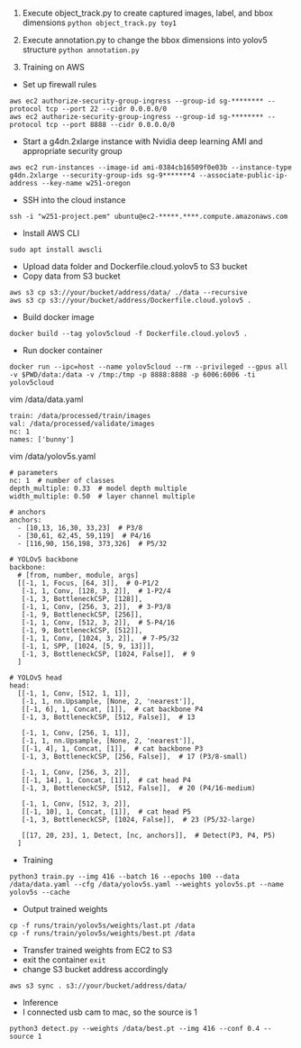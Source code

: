 1. Execute object_track.py to create captured images, label, and bbox dimensions 
```python object_track.py toy1```

2. Execute annotation.py to change the bbox dimensions into yolov5 structure
```python annotation.py```

3. Training on AWS

- Set up firewall rules
```
aws ec2 authorize-security-group-ingress --group-id sg-******** --protocol tcp --port 22 --cidr 0.0.0.0/0
aws ec2 authorize-security-group-ingress --group-id sg-******** --protocol tcp --port 8888 --cidr 0.0.0.0/0
```

- Start a g4dn.2xlarge instance with Nvidia deep learning AMI and appropriate security group
```
aws ec2 run-instances --image-id ami-0384cb16509f0e03b --instance-type g4dn.2xlarge --security-group-ids sg-9*******4 --associate-public-ip-address --key-name w251-oregon
```
- SSH into the cloud instance
```
ssh -i "w251-project.pem" ubuntu@ec2-*****.****.compute.amazonaws.com
```

- Install AWS CLI
```
sudo apt install awscli
```

- Upload data folder and Dockerfile.cloud.yolov5 to S3 bucket
- Copy data from S3 bucket
```
aws s3 cp s3://your/bucket/address/data/ ./data --recursive
aws s3 cp s3://your/bucket/address/Dockerfile.cloud.yolov5 .
```

- Build docker image
```
docker build --tag yolov5cloud -f Dockerfile.cloud.yolov5 .
```

- Run docker container
```
docker run --ipc=host --name yolov5cloud --rm --privileged --gpus all -v $PWD/data:/data -v /tmp:/tmp -p 8888:8888 -p 6006:6006 -ti yolov5cloud
```

vim /data/data.yaml
```
train: /data/processed/train/images
val: /data/processed/validate/images
nc: 1
names: ['bunny']
```
vim /data/yolov5s.yaml
```
# parameters
nc: 1  # number of classes
depth_multiple: 0.33  # model depth multiple
width_multiple: 0.50  # layer channel multiple

# anchors
anchors:
  - [10,13, 16,30, 33,23]  # P3/8
  - [30,61, 62,45, 59,119]  # P4/16
  - [116,90, 156,198, 373,326]  # P5/32

# YOLOv5 backbone
backbone:
  # [from, number, module, args]
  [[-1, 1, Focus, [64, 3]],  # 0-P1/2
   [-1, 1, Conv, [128, 3, 2]],  # 1-P2/4
   [-1, 3, BottleneckCSP, [128]],
   [-1, 1, Conv, [256, 3, 2]],  # 3-P3/8
   [-1, 9, BottleneckCSP, [256]],
   [-1, 1, Conv, [512, 3, 2]],  # 5-P4/16
   [-1, 9, BottleneckCSP, [512]],
   [-1, 1, Conv, [1024, 3, 2]],  # 7-P5/32
   [-1, 1, SPP, [1024, [5, 9, 13]]],
   [-1, 3, BottleneckCSP, [1024, False]],  # 9
  ]

# YOLOv5 head
head:
  [[-1, 1, Conv, [512, 1, 1]],
   [-1, 1, nn.Upsample, [None, 2, 'nearest']],
   [[-1, 6], 1, Concat, [1]],  # cat backbone P4
   [-1, 3, BottleneckCSP, [512, False]],  # 13

   [-1, 1, Conv, [256, 1, 1]],
   [-1, 1, nn.Upsample, [None, 2, 'nearest']],
   [[-1, 4], 1, Concat, [1]],  # cat backbone P3
   [-1, 3, BottleneckCSP, [256, False]],  # 17 (P3/8-small)

   [-1, 1, Conv, [256, 3, 2]],
   [[-1, 14], 1, Concat, [1]],  # cat head P4
   [-1, 3, BottleneckCSP, [512, False]],  # 20 (P4/16-medium)

   [-1, 1, Conv, [512, 3, 2]],
   [[-1, 10], 1, Concat, [1]],  # cat head P5
   [-1, 3, BottleneckCSP, [1024, False]],  # 23 (P5/32-large)

   [[17, 20, 23], 1, Detect, [nc, anchors]],  # Detect(P3, P4, P5)
  ]
```

- Training  
```
python3 train.py --img 416 --batch 16 --epochs 100 --data /data/data.yaml --cfg /data/yolov5s.yaml --weights yolov5s.pt --name yolov5s --cache
```

- Output trained weights
```
cp -f runs/train/yolov5s/weights/last.pt /data
cp -f runs/train/yolov5s/weights/best.pt /data
```

- Transfer trained weights from EC2 to S3
- exit the container `exit`
- change S3 bucket address accordingly
```
aws s3 sync . s3://your/bucket/address/data/
```


- Inference
- I connected usb cam to mac, so the source is 1
```
python3 detect.py --weights /data/best.pt --img 416 --conf 0.4 --source 1
```
